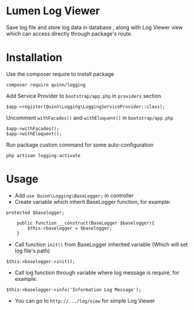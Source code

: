 # Lumen Log Viewer 
Save log file and store log data in database , along with Log Viewer view which can access directly through package's route.

# Installation
Use the composer require to install package
```
composer require quinn/logging
```

Add Service Provider to `bootstrap/app.php` in `providers` section
```
$app->register(Quinn\Logging\LoggingServiceProvider::class);
```

Uncomment `withFacades()` and `withEloquent()` in `bootstrap/app.php`
```
$app->withFacades();
$app->withEloquent();
```
Run package custom command for some auto-configuration
```
php artisan logging:activate
```

# Usage
- Add `use Quinn\Logging\BaseLogger;` in controller
- Create variable which inherit BaseLogger function, for example:
```
protected $baselogger;

    public function __construct(BaseLogger $baselogger){
        $this->baselogger = $baselogger;
    }
```
- Call function `init()` from BaseLogger inherited variable (Which will set log file's path)
```
$this->baselogger->init();
```
- Call log function through variable where log message is require, for example:
```
$this->baselogger->info('Information Log Message');
```
- You can go to `http://.../log/view` for simple Log Viewer

